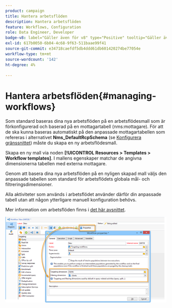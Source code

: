 ```yaml
---
product: campaign
title: Hantera arbetsflöden
description: Hantera arbetsflöden
feature: Workflows, Configuration
role: Data Engineer, Developer
badge-v8: label="Gäller även för v8" type="Positive" tooltip="Gäller även Campaign v8"
exl-id: 617b0050-6b04-4c68-9f63-511baae99f41
source-git-commit: e34718caefdf5db4ddd61db601420274be77054e
workflow-type: tm+mt
source-wordcount: '142'
ht-degree: 4%

---
```


# Hantera arbetsflöden{#managing-workflows}



Som standard baseras dina nya arbetsflöden på en arbetsflödesmall som är förkonfigurerad och baserad på en mottagartabell (nms:mottagare). För att de ska kunna baseras automatiskt på den anpassade mottagartabellen som refereras i alternativet **Nms_DefaultRcpSchema** (se [Konfigurera gränssnittet](../../configuration/using/configuring-the-interface.md)) måste du skapa en ny arbetsflödesmall.

Skapa en ny mall via noden **[!UICONTROL Resources > Templates > Workflow templates]**. I mallens egenskaper matchar de angivna dimensionerna tabellen med externa mottagare.

Genom att basera dina nya arbetsflöden på en nyligen skapad mall väljs den anpassade tabellen som standard för arbetsflödets globala mål- och filtreringsdimensioner.

Alla aktiviteter som används i arbetsflödet använder därför din anpassade tabell utan att någon ytterligare manuell konfiguration behövs.

Mer information om arbetsflöden finns i [det här avsnittet](../../workflow/using/about-workflows.md).

![](assets/cfg_external_table_workflow.png)
